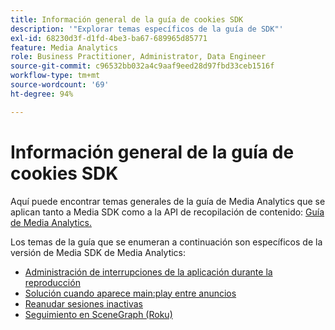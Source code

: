 ```yaml
---
title: Información general de la guía de cookies SDK
description: '"Explorar temas específicos de la guía de SDK"'
exl-id: 68230d3f-d1fd-4be3-ba67-689965d85771
feature: Media Analytics
role: Business Practitioner, Administrator, Data Engineer
source-git-commit: c96532bb032a4c9aaf9eed28d97fbd33ceb1516f
workflow-type: tm+mt
source-wordcount: '69'
ht-degree: 94%

---
```


# Información general de la guía de cookies SDK

Aquí puede encontrar temas generales de la guía de Media Analytics que se aplican tanto a Media SDK como a la API de recopilación de contenido: [Guía de Media Analytics.](/help/media-analytics-cookbook/media-analytics-cookbook.md)

Los temas de la guía que se enumeran a continuación son específicos de la versión de Media SDK de Media Analytics:

* [Administración de interrupciones de la aplicación durante la reproducción](/help/sdk-implement/cookbook/app-interrupts.md)
* [Solución cuando aparece main:play entre anuncios ](/help/sdk-implement/cookbook/fix-ad-play-ad.md)
* [Reanudar sesiones inactivas](/help/sdk-implement/cookbook/resuming-inactive.md)
* [Seguimiento en SceneGraph (Roku)](/help/sdk-implement/cookbook/sdk-track-scenegraph.md)
